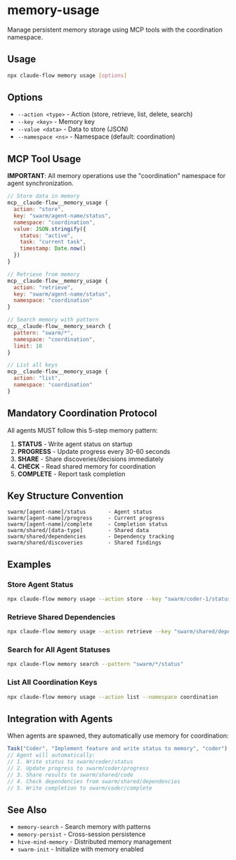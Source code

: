 # memory-usage

Manage persistent memory storage using MCP tools with the coordination namespace.

## Usage
```bash
npx claude-flow memory usage [options]
```

## Options
- `--action <type>` - Action (store, retrieve, list, delete, search)
- `--key <key>` - Memory key
- `--value <data>` - Data to store (JSON)
- `--namespace <ns>` - Namespace (default: coordination)

## MCP Tool Usage

**IMPORTANT**: All memory operations use the "coordination" namespace for agent synchronization.

```javascript
// Store data in memory
mcp__claude-flow__memory_usage {
  action: "store",
  key: "swarm/agent-name/status",
  namespace: "coordination",
  value: JSON.stringify({
    status: "active",
    task: "current task",
    timestamp: Date.now()
  })
}

// Retrieve from memory
mcp__claude-flow__memory_usage {
  action: "retrieve",
  key: "swarm/agent-name/status",
  namespace: "coordination"
}

// Search memory with pattern
mcp__claude-flow__memory_search {
  pattern: "swarm/*",
  namespace: "coordination",
  limit: 10
}

// List all keys
mcp__claude-flow__memory_usage {
  action: "list",
  namespace: "coordination"
}
```

## Mandatory Coordination Protocol

All agents MUST follow this 5-step memory pattern:

1. **STATUS** - Write agent status on startup
2. **PROGRESS** - Update progress every 30-60 seconds
3. **SHARE** - Share discoveries/decisions immediately
4. **CHECK** - Read shared memory for coordination
5. **COMPLETE** - Report task completion

## Key Structure Convention

```
swarm/[agent-name]/status       - Agent status
swarm/[agent-name]/progress     - Current progress
swarm/[agent-name]/complete     - Completion status
swarm/shared/[data-type]        - Shared data
swarm/shared/dependencies       - Dependency tracking
swarm/shared/discoveries        - Shared findings
```

## Examples

### Store Agent Status
```bash
npx claude-flow memory usage --action store --key "swarm/coder-1/status" --value '{"status": "active", "task": "implementing API"}'
```

### Retrieve Shared Dependencies
```bash
npx claude-flow memory usage --action retrieve --key "swarm/shared/dependencies"
```

### Search for All Agent Statuses
```bash
npx claude-flow memory search --pattern "swarm/*/status"
```

### List All Coordination Keys
```bash
npx claude-flow memory usage --action list --namespace coordination
```

## Integration with Agents

When agents are spawned, they automatically use memory for coordination:

```javascript
Task("Coder", "Implement feature and write status to memory", "coder")
// Agent will automatically:
// 1. Write status to swarm/coder/status
// 2. Update progress to swarm/coder/progress
// 3. Share results to swarm/shared/code
// 4. Check dependencies from swarm/shared/dependencies
// 5. Write completion to swarm/coder/complete
```

## See Also
- `memory-search` - Search memory with patterns
- `memory-persist` - Cross-session persistence
- `hive-mind-memory` - Distributed memory management
- `swarm-init` - Initialize with memory enabled
